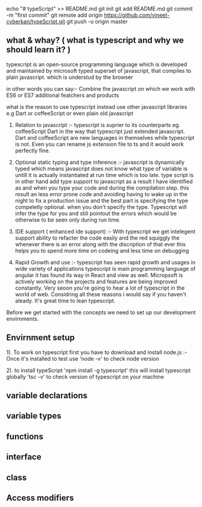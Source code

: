 echo "# typeScript" >> README.md
git init
git add README.md
git commit -m "first commit"
git remote add origin https://github.com/vineet-cyberkan/typeScript.git
git push -u origin master


## what & whay? ( what is typescript and why we should learn it? )

typescript is an open-source programming language which is developed and maintained by microsoft
typed superset of javascript, that compiles to plain javascript. which is understud by the browser 

in other words you can say:-
Combine the javascript on which we work with ES6 or ES7 additional featchers and products

what is the reason to use typescript instead use other javascript libraries e.g Dart or coffeeScript or even plain old javascript 

1) Relation to javascript
:- typescript is suprier to its counterparts eg. coffeeScript Dart in the way that typescript just extended javascript. Dart and coffeeScript are new languages in themselves while typescript is not. Even you can rename js extension file to ts and it would work perfectly fine. 

2) Optional static typing and type inference
:- javascript is dynamically typed which means javascript does not know what type of variable is untill it is actually instantiated at run time which is too late. type script is  in other hand add type support to javascript as a result I have identified as and when you type  your code and during the compilation step. this result an less error prone code and avoiding having to wake up in the night to fix a production issue and the best part is specifying the type compeletly optional. when you don't specify the type. Typescript will infer the type for you and still pointout the errors which would be otherwise to be seen only during run time.

3) IDE support ( enhanced ide support)
:- With typescript we get intelegent support ability to refacter the code easily and the red squiggly the whenever there is an error along with the discription of that ever this helps you to spend more time on codeing and less time on debugging 

4) Rapid Growth and use 
:- typescript has seen rapid growth and usages in wide variety of applications typescript is main programming language of angular it has found its way in React and view as well. Micropsoft is actively working on the projects and features are being improved constantly. Very seoon you're going to hear a lot of typescript in the world of web.
Considring all these reasons i would say if you haven't aleady. It's great time to lean typescript. 

Before we get started with the concepts we need to set up our development envirnments.


## Envirnment setup
1). To work on typescript first you have to download and install node.js
:- Once it's installed to test use 
'node -v' to check node version

2).  to install typeScript
'npm install -g typescript' this will install typescript globally 
'tsc -v' to check version of typescript on your machine



## variable declarations

## variable types

## functions

## interface

## class

## Access modifiers
